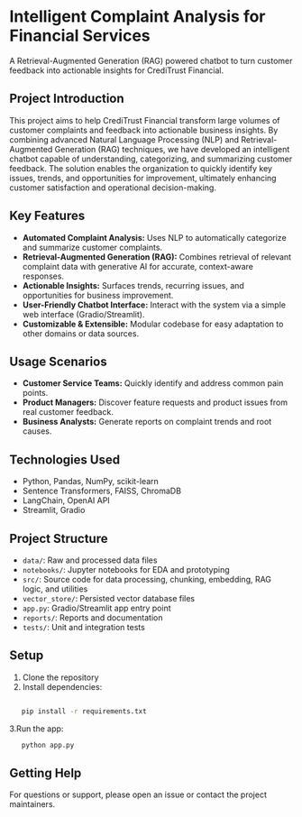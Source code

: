 # Intelligent Complaint Analysis for Financial Services

A Retrieval-Augmented Generation (RAG) powered chatbot to turn customer feedback into actionable insights for CrediTrust Financial.

## Project Introduction

This project aims to help CrediTrust Financial transform large volumes of customer complaints and feedback into actionable business insights. By combining advanced Natural Language Processing (NLP) and Retrieval-Augmented Generation (RAG) techniques, we have developed an intelligent chatbot capable of understanding, categorizing, and summarizing customer feedback. The solution enables the organization to quickly identify key issues, trends, and opportunities for improvement, ultimately enhancing customer satisfaction and operational decision-making.

## Key Features

- **Automated Complaint Analysis:** Uses NLP to automatically categorize and summarize customer complaints.
- **Retrieval-Augmented Generation (RAG):** Combines retrieval of relevant complaint data with generative AI for accurate, context-aware responses.
- **Actionable Insights:** Surfaces trends, recurring issues, and opportunities for business improvement.
- **User-Friendly Chatbot Interface:** Interact with the system via a simple web interface (Gradio/Streamlit).
- **Customizable & Extensible:** Modular codebase for easy adaptation to other domains or data sources.

## Usage Scenarios

- **Customer Service Teams:** Quickly identify and address common pain points.
- **Product Managers:** Discover feature requests and product issues from real customer feedback.
- **Business Analysts:** Generate reports on complaint trends and root causes.

## Technologies Used

- Python, Pandas, NumPy, scikit-learn
- Sentence Transformers, FAISS, ChromaDB
- LangChain, OpenAI API
- Streamlit, Gradio

## Project Structure

- `data/`: Raw and processed data files
- `notebooks/`: Jupyter notebooks for EDA and prototyping
- `src/`: Source code for data processing, chunking, embedding, RAG logic, and utilities
- `vector_store/`: Persisted vector database files
- `app.py`: Gradio/Streamlit app entry point
- `reports/`: Reports and documentation
- `tests/`: Unit and integration tests

## Setup

1. Clone the repository
2. Install dependencies:

```bash

   pip install -r requirements.txt
```

3.Run the app:

```bash
   python app.py
```

## Getting Help

For questions or support, please open an issue or contact the project maintainers.
